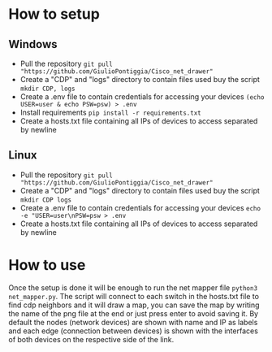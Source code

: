 # How to setup
## Windows
- Pull the repository `git pull "https://github.com/GiulioPontiggia/Cisco_net_drawer"`
- Create a "CDP" and "logs" directory to contain files used buy the script `mkdir CDP, logs`
- Create a .env file to contain credentials for accessing your devices `(echo USER=user & echo PSW=psw) > .env`
- Install requirements `pip install -r requirements.txt`
- Create a hosts.txt file containing all IPs of devices to access separated by newline
## Linux
- Pull the repository `git pull "https://github.com/GiulioPontiggia/Cisco_net_drawer"`
- Create a "CDP" and "logs" directory to contain files used buy the script `mkdir CDP logs`
- Create a .env file to contain credentials for accessing your devices `echo -e "USER=user\nPSW=psw > .env`
- Create a hosts.txt file containing all IPs of devices to access separated by newline

# How to use
Once the setup is done it will be enough to run the net mapper file `python3 net_mapper.py`. The script will connect to each switch in the hosts.txt file to find cdp neighbors and it will draw a map, you can save the map by writing the name of the png file at the end or just press enter to avoid saving it. By default the nodes (network devices) are shown with name and IP as labels and each edge (connection between devices) is shown with the interfaces of both devices on the respective side of the link.
